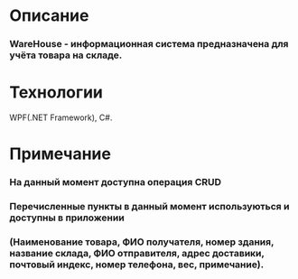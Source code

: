 # Описание
### WareHouse - информационная система предназначена для учёта товара на складе.
#
# Технологии
WPF(.NET Framework), C#.
# 
# Примечание
### На данный момент доступна операция CRUD 
### Перечисленные пункты в данный момент используються и доступны в приложении
### (Наименование товара, ФИО получателя, номер здания, название склада, ФИО отправителя, адрес доставики, почтовый индекс, номер телефона, вес, примечание).
